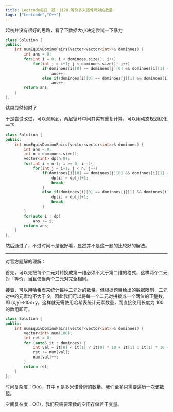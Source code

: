 ```yaml
---
title: Leetcode每日一题：1128.等价多米诺骨牌对的数量
tags: ["Leetcode","C++"]
---
```


起初并没有很好的思路，看了下数据大小决定尝试一下暴力

~~~c++
class Solution {
public:
    int numEquivDominoPairs(vector<vector<int>>& dominoes) {
        int ans = 0;
        for(int i = 0; i < dominoes.size(); i++)
            for(int j = i+1; j < dominoes.size(); j++)
                if(dominoes[i][0] == dominoes[j][0] && dominoes[i][1] == dominoes[j][1])
                    ans++;
                else if(dominoes[i][0] == dominoes[j][1] && dominoes[i][1] == dominoes[j][0])
                    ans++;
        return ans;
    }
};
~~~

结果显然超时了

于是尝试改进，可以观察到，两层循环中间其实有重复计算，可以用动态规划优化一下

~~~c++
class Solution {
public:
    int numEquivDominoPairs(vector<vector<int>>& dominoes) {
        int ans = 0;
        int n = dominoes.size();
        vector<int> dp(n,0);
        for(int i = n-1; i >= 0; i--){
            for(int j = i+1; j < n; j++)
                if(dominoes[i][0] == dominoes[j][0] && dominoes[i][1] == dominoes[j][1]){
                    dp[i] = dp[j]+1;
                    break;
                }
                else if(dominoes[i][0] == dominoes[j][1] && dominoes[i][1] == dominoes[j][0]){
                    dp[i] = dp[j]+1;
                    break;
                }
        }
        for(auto i : dp)
            ans += i;
        return ans;
    }
};
~~~

然后通过了，不过时间不是很好看，显然并不是这一题的比较好的解法。

---

对官方题解的理解：

首先，可以先把每个二元对转换成第一维必须不大于第二维的格式，这样两个二元对「等价」当且仅当两个二元对完全相同。

接着，可以用哈希表来统计每种二元对的数量。但根据题目给出的数据限制，二元对中的元素均不大于 9，因此我们可以将每一个二元对拼接成一个两位的正整数，即 (x,y)→10x+y。这样就无需使用哈希表统计元素数量，而直接使用长度为 100 的数组即可。

~~~c++
class Solution {
public:
    int numEquivDominoPairs(vector<vector<int>>& dominoes) {
        vector<int> num(100);
        int ret = 0;
        for (auto& it : dominoes) {
            int val = it[0] < it[1] ? it[0] * 10 + it[1] : it[1] * 10 + it[0];
            ret += num[val];
            num[val]++;
        }
        return ret;
    }
};
~~~

时间复杂度：O(n)，其中 n 是多米诺骨牌的数量。我们至多只需要遍历一次该数组。

空间复杂度：O(1)，我们只需要常数的空间存储若干变量。

